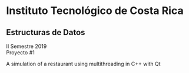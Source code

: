 # Instituto Tecnológico de Costa Rica  
## Estructuras de Datos  
II Semestre 2019   
Proyecto #1  

A simulation of a restaurant using multithreading in C++ with Qt
